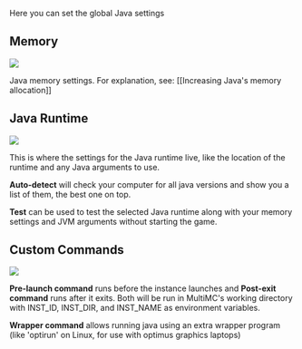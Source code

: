 Here you can set the global Java settings

## Memory

![](https://i.imgur.com/UQFcAKh.png)

Java memory settings. For explanation, see: [[Increasing Java's memory allocation]]

## Java Runtime
![](https://i.imgur.com/TNCsnRB.png)

This is where the settings for the Java runtime live, like the location of the runtime and any Java arguments to use.

**Auto-detect** will check your computer for all java versions and show you a list of them, the best one on top.

**Test** can be used to test the selected Java runtime along with your memory settings and JVM arguments without starting the game.

## Custom Commands
![](https://i.imgur.com/cS5dzDF.png)

**Pre-launch command** runs before the instance launches and **Post-exit command** runs after it exits.
Both will be run in MultiMC's working directory with INST_ID, INST_DIR, and INST_NAME as environment variables.

**Wrapper command** allows running java using an extra wrapper program (like 'optirun' on Linux, for use with optimus graphics laptops)